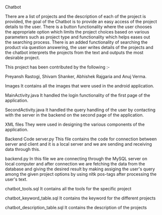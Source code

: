 Chatbot

There are a list of projects and the description of each of the project is provided, the goal of the Chatbot is to provide an easy access of the project details to the user. There is a button functionality where the user chooses the appropriate option which limits the project choices based on various parameters such as project type and functionality which helps eases out the searching process. There is an added functionality of searching the product via question answering, the user writes details of the projects and the chatbot interprets the projects from the text and outputs the most desirable project.

This project has been contributed by the following :-

Preyansh Rastogi, Shivam Shanker, Abhishek Rajgaria and Anuj Verma.

Images
It contains all the images that were used in the android application.

MainActivity.java
It handled the login functionality of the first page of the application.

SecondActivity.java
It handled the query handling of the user by contacting with the server in the backend on the second page of the application.

XML files
They were used in designing the various components of the application.

Backend Code
server.py
This file contains the code for connection between server and client and it is a local server and we are sending and receiving data through this.

backend.py
In this file we are connecting through the MySQL server on local computer and after connection we are fetching the data from the database and giving the desired result by making assiging the user's query among the given project options by using nltk pos-tags after processing the user's text.

chatbot_tools.sql
It contains all the tools for the specific project

chatbot_keyword_table.sql
It contains the keyword for the different projects

chatbot_description_table.sql
It contains the description of the projects
